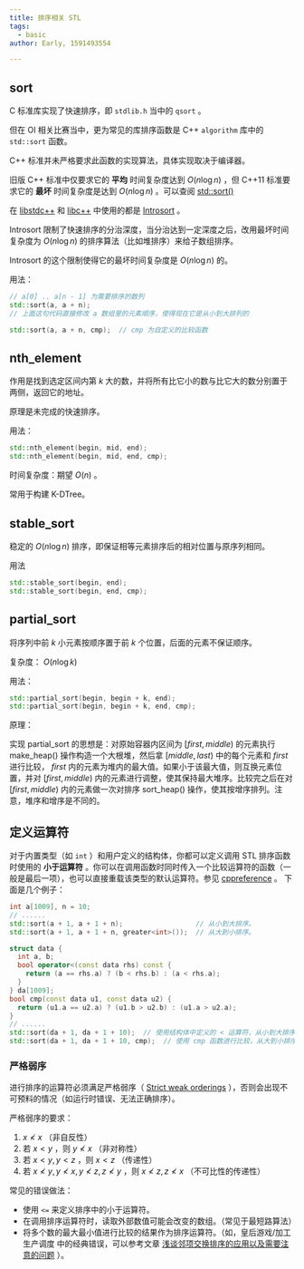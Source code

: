 ```yaml
---
title: 排序相关 STL
tags:
  - basic
author: Early, 1591493554

---
```


## sort

C 标准库实现了快速排序，即 `stdlib.h` 当中的 `qsort` 。

但在 OI 相关比赛当中，更为常见的库排序函数是 C++ `algorithm` 库中的 `std::sort` 函数。

C++ 标准并未严格要求此函数的实现算法，具体实现取决于编译器。

旧版 C++ 标准中仅要求它的 **平均** 时间复杂度达到 $O(n\log n)$ ，但 C++11 标准要求它的 **最坏** 时间复杂度是达到 $O(n\log n)$ 。可以查阅 [std::sort()](https://en.cppreference.com/w/cpp/algorithm/sort) 

在 [libstdc++](https://github.com/mirrors/gcc/blob/master/libstdc++-v3/include/bits/stl_algo.h) 和 [libc++](http://llvm.org/svn/llvm-project/libcxx/trunk/include/algorithm) 中使用的都是 [Introsort](https://en.wikipedia.org/wiki/Introsort) 。

Introsort 限制了快速排序的分治深度，当分治达到一定深度之后，改用最坏时间复杂度为 $O(n\log n)$ 的排序算法（比如堆排序）来给子数组排序。

Introsort 的这个限制使得它的最坏时间复杂度是 $O(n\log n)$ 的。

用法：

```cpp
// a[0] .. a[n - 1] 为需要排序的数列
std::sort(a, a + n);
// 上面这句代码直接修改 a 数组里的元素顺序，使得现在它是从小到大排列的

std::sort(a, a + n, cmp);  // cmp 为自定义的比较函数
```

## nth_element

作用是找到选定区间内第 $k$ 大的数，并将所有比它小的数与比它大的数分别置于两侧，返回它的地址。

原理是未完成的快速排序。

用法：

```cpp
std::nth_element(begin, mid, end);
std::nth_element(begin, mid, end, cmp);
```

时间复杂度：期望 $O(n)$ 。

常用于构建 K-DTree。

## stable_sort

稳定的 $O(n\log n)$ 排序，即保证相等元素排序后的相对位置与原序列相同。

用法

```cpp
std::stable_sort(begin, end);
std::stable_sort(begin, end, cmp);
```

## partial_sort

将序列中前 $k$ 小元素按顺序置于前 $k$ 个位置，后面的元素不保证顺序。

复杂度： $O(n\log k)$ 

用法：

```cpp
std::partial_sort(begin, begin + k, end);
std::partial_sort(begin, begin + k, end, cmp);
```

原理：

实现 partial_sort 的思想是：对原始容器内区间为 $[first, middle)$ 的元素执行 make_heap() 操作构造一个大根堆，然后拿 $[middle, last)$ 中的每个元素和 $first$ 进行比较， $first$ 内的元素为堆内的最大值。如果小于该最大值，则互换元素位置，并对 $[first, middle)$ 内的元素进行调整，使其保持最大堆序。比较完之后在对 $[first, middle)$ 内的元素做一次对排序 sort_heap() 操作，使其按增序排列。注意，堆序和增序是不同的。

## 定义运算符

对于内置类型（如 `int` ）和用户定义的结构体，你都可以定义调用 STL 排序函数时使用的 **小于运算符** 。你可以在调用函数时同时传入一个比较运算符的函数（一般是最后一项），也可以直接重载该类型的默认运算符。参见 [cppreference](https://zh.cppreference.com/w/cpp/language/operators) 。
下面是几个例子：

```cpp
int a[1009], n = 10;
// ......
std::sort(a + 1, a + 1 + n);                  // 从小到大排序。
std::sort(a + 1, a + 1 + n, greater<int>());  // 从大到小排序。
```

```cpp
struct data {
  int a, b;
  bool operator<(const data rhs) const {
    return (a == rhs.a) ? (b < rhs.b) : (a < rhs.a);
  }
} da[1009];
bool cmp(const data u1, const data u2) {
  return (u1.a == u2.a) ? (u1.b > u2.b) : (u1.a > u2.a);
}
// ......
std::sort(da + 1, da + 1 + 10);  // 使用结构体中定义的 < 运算符，从小到大排序。
std::sort(da + 1, da + 1 + 10, cmp);  // 使用 cmp 函数进行比较，从大到小排序。
```

### 严格弱序

进行排序的运算符必须满足严格弱序（ [Strict weak orderings](https://en.wikipedia.org/wiki/Weak_ordering#Strict_weak_orderings) ），否则会出现不可预料的情况（如运行时错误、无法正确排序）。

严格弱序的要求：

1.   $x \not< x$ （非自反性）
2.  若 $x < y$ ，则 $y \not< x$ （非对称性）
3.  若 $x < y, y < z$ ，则 $x < z$ （传递性）
4.  若 $x \not< y, y \not< x, y \not< z, z \not< y$ ，则 $x \not< z, z \not< x$ （不可比性的传递性）

常见的错误做法：

-   使用 `<=` 来定义排序中的小于运算符。
-   在调用排序运算符时，读取外部数值可能会改变的数组。（常见于最短路算法）
-   将多个数的最大最小值进行比较的结果作为排序运算符。（如，皇后游戏/加工生产调度 中的经典错误，可以参考文章 [浅谈邻项交换排序的应用以及需要注意的问题](https://ouuan.github.io/浅谈邻项交换排序的应用以及需要注意的问题/) ）。
